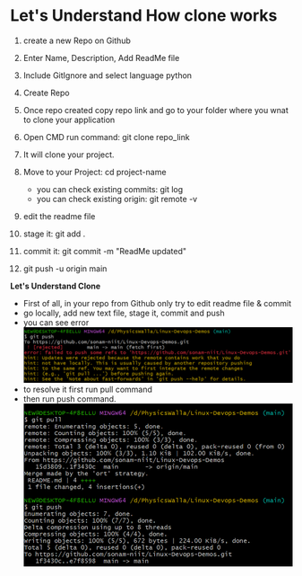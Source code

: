 # Let's Understand How clone works

1. create a new Repo on Github
2. Enter Name, Description, Add ReadMe file 
3. Include GitIgnore and select language python
4. Create Repo

5. Once repo created copy repo link and go to your folder where you wnat to clone your application

6. Open CMD run command: git clone repo_link
7. It will clone your project.
8. Move to your Project: cd project-name
    - you can check existing commits: git log
    - you can check existing origin: git remote -v
9. edit the readme file
10. stage it: git add .
11. commit it: git commit -m "ReadMe updated"
12. git push -u origin main 

**Let's Understand Clone**

- First of all, in your repo from Github only try to edit readme file & commit
- go locally, add new text file, stage it, commit and push
- you can see error
![Git Error](images/error1.png)
- to resolve it first run pull command
- then run push command.
![Reference](images/output.png)